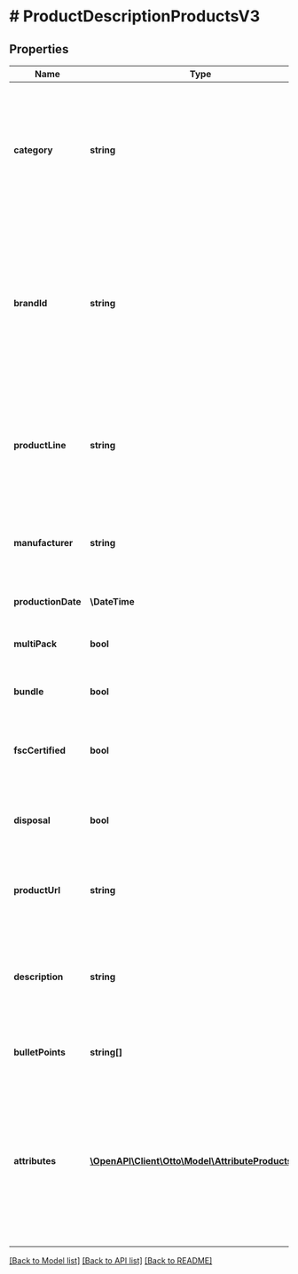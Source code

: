 # # ProductDescriptionProductsV3

## Properties

Name | Type | Description | Notes
------------ | ------------- | ------------- | -------------
**category** | **string** | Denotes the assortment type of the product, like &#39;bag&#39; or &#39;shirt&#39;. Mandatory. Must be identical for all variants of a product. Must be present in the Category service offered via Category endpoint |
**brandId** | **string** | Denotes the brand ID of a product. Brands and the mapping of their names to brand Ids should be done using the brand endpoint. Must be present in the Brand service offered via Brand endpoint. Must be identical for all variants of a product. |
**productLine** | **string** | Denotes the proper name of a product, like &#39;501&#39;. May contain a maximum of 70 characters. If provided, it must be identical for all variants of a product. | [optional]
**manufacturer** | **string** | Denotes the manufacturer of a product. If provided, it must be identical for all variants of a product. | [optional]
**productionDate** | **\DateTime** | Denotes the date of manufacture of a product variant. | [optional]
**multiPack** | **bool** | If the product variant is part of a set: &#39;true&#39;; otherwise &#39;false&#39; | [optional]
**bundle** | **bool** | If the product variant is part of a bundle: &#39;true&#39;; otherwise &#39;false&#39; | [optional]
**fscCertified** | **bool** | If the product variant is certified by the Forest Stewardship Council: &#39;true&#39;; otherwise &#39;false&#39; | [optional]
**disposal** | **bool** | If true, otto.de will present information about the disposal of the product (or parts of it). | [optional]
**productUrl** | **string** | Refers to a representation of the product variant in a shop of the partner. Should be a valid URL. | [optional]
**description** | **string** | Represents a textual description of a product variant. May contain HTML elements. Should contain less than 2000 characters. Relevant for SEO. | [optional]
**bulletPoints** | **string[]** | May contain a minimum of 3 and a maximum of 180 characters. | [optional]
**attributes** | [**\OpenAPI\Client\Otto\Model\AttributeProductsV3[]**](AttributeProductsV3.md) | Lists all the descriptive information about a product variant a partner can provide. Must be provided in the form of a key values pair. Will be validated against the AttributeDefinitions from Category endpoint provided by Otto market. | [optional]

[[Back to Model list]](../../README.md#models) [[Back to API list]](../../README.md#endpoints) [[Back to README]](../../README.md)
